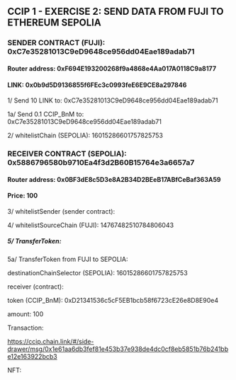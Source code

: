 ## CCIP 1 - EXERCISE 2: SEND DATA FROM FUJI TO ETHEREUM SEPOLIA

### SENDER CONTRACT (FUJI): 0xC7e35281013C9eD9648ce956dd04Eae189adab71



#### Router address:	0xF694E193200268f9a4868e4Aa017A0118C9a8177

#### LINK: 0x0b9d5D9136855f6FEc3c0993feE6E9CE8a297846

1/ Send 10 LINK to: 0xC7e35281013C9eD9648ce956dd04Eae189adab71

1a/ Send 0.1 CCIP_BnM to: 0xC7e35281013C9eD9648ce956dd04Eae189adab71

2/ whitelistChain (SEPOLIA): 16015286601757825753

###  RECEIVER CONTRACT (SEPOLIA): 0x5886796580b9710Ea4f3d2B60B15764e3a6657a7



#### Router address: 0x0BF3dE8c5D3e8A2B34D2BEeB17ABfCeBaf363A59

#### Price: 100

3/ whitelistSender (sender contract): 

4/ whitelistSourceChain (FUJI): 14767482510784806043

##### 5/ TransferToken:

5a/ TransferToken from FUJI to SEPOLIA: 

destinationChainSelector (SEPOLIA): 16015286601757825753

receiver (contract): 

token (CCIP_BnM): 0xD21341536c5cF5EB1bcb58f6723cE26e8D8E90e4

amount: 100

Transaction:

https://ccip.chain.link/#/side-drawer/msg/0x1e61aa6db3fef81e453b37e938de4dc0cf8eb5851b76b241bbe12e163922bcb3


NFT: 






